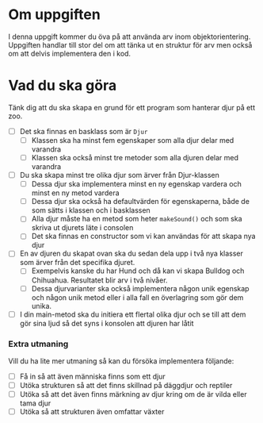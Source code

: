 # Om uppgiften

I denna uppgift kommer du öva på att använda arv inom objektorientering. Uppgiften handlar till stor del om att tänka ut en struktur för arv men också om att delvis implementera den i kod.

# Vad du ska göra

Tänk dig att du ska skapa en grund för ett program som hanterar djur på ett zoo.

- [ ]  Det ska finnas en basklass som är `Djur`
    - [ ]  Klassen ska ha minst fem egenskaper som alla djur delar med varandra
    - [ ]  Klassen ska också minst tre metoder som alla djuren delar med varandra
- [ ]  Du ska skapa minst tre olika djur som ärver från Djur-klassen
    - [ ]  Dessa djur ska implementera minst en ny egenskap vardera och minst en ny metod vardera
    - [ ]  Dessa djur ska också ha defaultvärden för egenskaperna, både de som sätts i klassen och i basklassen
    - [ ]  Alla djur måste ha en metod som heter `makeSound()` och som ska skriva ut djurets läte i consolen
    - [ ]  Det ska finnas en constructor som vi kan användas för att skapa nya djur
- [ ]  En av djuren du skapat ovan ska du sedan dela upp i två nya klasser som ärver från det specifika djuret.
    - [ ]  Exempelvis kanske du har Hund och då kan vi skapa Bulldog och Chihuahua. Resultatet blir arv i två nivåer.
    - [ ]  Dessa djurvarianter ska också implementera någon unik egenskap och någon unik metod eller i alla fall en överlagring som gör dem unika.
- [ ]  I din main-metod ska du initiera ett flertal olika djur och se till att dem gör sina ljud så det syns i konsolen att djuren har låtit

### Extra utmaning

Vill du ha lite mer utmaning så kan du försöka implementera följande:

- [ ]  Få in så att även människa finns som ett djur
- [ ]  Utöka strukturen så att det finns skillnad på däggdjur och reptiler
- [ ]  Utöka så att det även finns märkning av djur kring om de är vilda eller tama djur
- [ ]  Utöka så att strukturen även omfattar växter